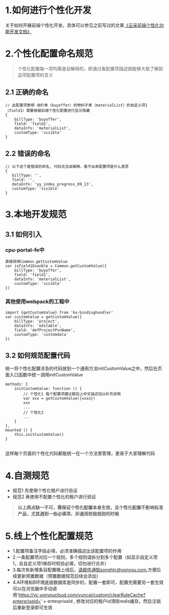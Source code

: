 # 1.如何进行个性化开发
关于如何开展前端个性化开发，具体可以参见之前写过的文章[《云采前端个性化功能开发文档》](https://github.com/yonyouyc/yuncai-fe-guide/blob/master/tutorial/customrule/readme.md)

# 2.个性化配置命名规范
> 个性化配置每一项均需是自解释的，即通过看配置项描述就能够大致了解到这项配置项的含义

## 2.1 正确的命名

```
// 此配置项表明 询价单（buyoffer）的物料子表（materialList）的自定义项1（field1）需要根据后端个性化配置进行显示隐藏
{
    billType: 'buyoffer',
    field: 'field1',
    dataInfo: 'materialList',
    customType: 'visible'
}

```
## 2.2 错误的命名

```
// 以下这个是错误的命名, 代码无法自解释，看不出来配置项是什么意思
{
   billType: '',
   field: '',
   dataInfo: 'yy_index_progress_09_13',
   customType: 'visible'
}
```
# 3.本地开发规范
## 3.1 如何引入
### cpu-portal-fe中

```
直接调用Common.getCustomValue
var isField1Enanble = Common.getCustomValue({
    billType: 'buyoffer',
    field: 'field1',
    dataInfo: 'materialList',
    customType: 'visible'
})
```
### 其他使用webpack的工程中

```
import {getCustomValue} from 'ko-bindinghandler'
var customValue = getCustomValue({
    billType: 'project',
    dataInfo: 'editable',
    field: 'defProjectPsnName',
    customType: 'customdata'
})
```
## 3.2 如何规范配置代码
统一将个性化配置涉及的代码放到一个通用方法initCustomValue之中，然后在页面入口函数中统一调用initCustomValue

```
methods: {
    initCustomValue: function () {
        // 个性化1 每个配置项建议都加上中文描述加以补充说明
        var xxx = getCustomValue({xxxx})
        xxx
        ...
        // 个性化2
        ...
    }
},
mounted () {
    this.initCustomValue()
}


```
这样每个页面的个性化代码都能统一在一个方法里管理，更易于大家理解代码

# 4.自测规范
- 规范1 先使用个性化租户进行验证
- 规范2 再使用不配置个性化的租户进行验证

> **以上两点缺一不可，需保证个性化配置本身生效，且个性化配置不影响标准产品，尤其遇到一些必填项、非通用校验规则的时候**

# 5.线上个性化配置规范
- 1.配置项备注字段必填，必须准确描述出该配置项的作用
- 2.一条配置项对应一个规则，多个规则请拆分到多个配置（如显示自定义项1，且自定义项1保存时校验必填，切勿进行合并）
- 3.每次有新增条目配置晚上线后，请邮件通知songhlc@yonyou.com,方便后续更新预置数据（预置数据规范后续会添加）
- 4.A环境和B环境底层数据库是同步的，配置一套即可，配置完需要另一套生效可以在浏览器中手动调用'https://yc.yonyoucloud.com/yuncai/custom/clearRuleCache?enterpriseId=' + enterpriseId , 修改对应的租户id清除redis缓存，然后注销后重新登录即可生效